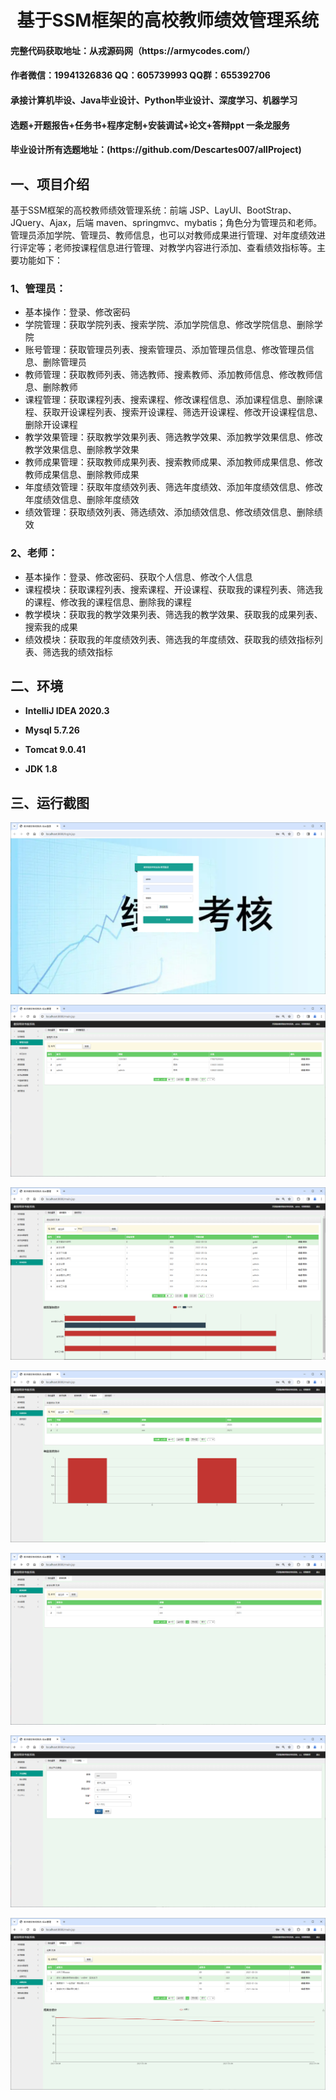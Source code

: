 <p><h1 align="center">基于SSM框架的高校教师绩效管理系统</h1></p>

<h4> 完整代码获取地址：从戎源码网（https://armycodes.com/） </h4>
<h4> 作者微信：19941326836 QQ：605739993 QQ群：655392706 </h4>
<h4> 承接计算机毕设、Java毕业设计、Python毕业设计、深度学习、机器学习 </h4>
<h4> 选题+开题报告+任务书+程序定制+安装调试+论文+答辩ppt 一条龙服务 </h4>
<h4> 毕业设计所有选题地址：(https://github.com/Descartes007/allProject) </h4>

## 一、项目介绍

基于SSM框架的高校教师绩效管理系统：前端 JSP、LayUI、BootStrap、JQuery、Ajax，后端 maven、springmvc、mybatis；角色分为管理员和老师。管理员添加学院、管理员、教师信息，也可以对教师成果进行管理、对年度绩效进行评定等；老师按课程信息进行管理、对教学内容进行添加、查看绩效指标等。主要功能如下：

### 1、管理员：

- 基本操作：登录、修改密码
- 学院管理：获取学院列表、搜索学院、添加学院信息、修改学院信息、删除学院
- 账号管理：获取管理员列表、搜索管理员、添加管理员信息、修改管理员信息、删除管理员
- 教师管理：获取教师列表、筛选教师、搜素教师、添加教师信息、修改教师信息、删除教师
- 课程管理：获取课程列表、搜索课程、修改课程信息、添加课程信息、删除课程、获取开设课程列表、搜索开设课程、筛选开设课程、修改开设课程信息、删除开设课程
- 教学效果管理：获取教学效果列表、筛选教学效果、添加教学效果信息、修改教学效果信息、删除教学效果
- 教师成果管理：获取教师成果列表、搜索教师成果、添加教师成果信息、修改教师成果信息、删除教师成果
- 年度绩效管理：获取年度绩效列表、筛选年度绩效、添加年度绩效信息、修改年度绩效信息、删除年度绩效
- 绩效管理：获取绩效列表、筛选绩效、添加绩效信息、修改绩效信息、删除绩效

### 2、老师：

- 基本操作：登录、修改密码、获取个人信息、修改个人信息
- 课程模块：获取课程列表、搜索课程、开设课程、获取我的课程列表、筛选我的课程、修改我的课程信息、删除我的课程
- 教学模块：获取我的教学效果列表、筛选我的教学效果、获取我的成果列表、搜索我的成果
- 绩效模块：获取我的年度绩效列表、筛选我的年度绩效、获取我的绩效指标列表、筛选我的绩效指标

## 二、环境

- <b>IntelliJ IDEA 2020.3</b>

- <b>Mysql 5.7.26</b>

- <b>Tomcat 9.0.41</b>

- <b>JDK 1.8</b>

## 三、运行截图
![](screenshot/1.png)

![](screenshot/2.png)

![](screenshot/3.png)

![](screenshot/4.png)

![](screenshot/5.png)

![](screenshot/6.png)

![](screenshot/7.png)
